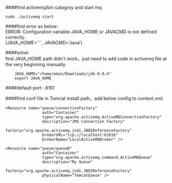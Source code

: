 
####find activemq/bin catagroy and start mq
```
sudo ./activemq start
```
####find error as below:<br>
ERROR: Configuration variable JAVA_HOME or JAVACMD is not defined   
correctly.   
(JAVA_HOME=’ ’ , JAVACMD=’Java’)  

####solve:<br>
find JAVA_HOME path didn't work，just need to add code in activemq file at the very beginning manually.
```
    JAVA_HOME="/home/emin/Downloads/jdk-9.0.4"  
    export JAVA_HOME  
```

####default port : 8161

####find conf file in Tomcat install path，add below config to context.xml:<br>
```
<Resource name="queue/connectionFactory"    
                auth="Container"    
                type="org.apache.activemq.ActiveMQConnectionFactory"  
                description="JMS Connection Factory"  
                factory="org.apache.activemq.jndi.JNDIReferenceFactory"  
                brokerURL="tcp://localhost:61616"  
                brokerName="LocalActiveMQBroker" />  
                  
<Resource name="queue/queue0"    
                auth="Container"    
                type="org.apache.activemq.command.ActiveMQQueue"  
                description="My Queue"  
                factory="org.apache.activemq.jndi.JNDIReferenceFactory"  
                physicalName="TomcatQueue" />
```